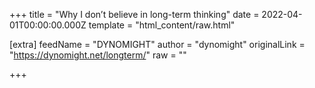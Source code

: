 
+++
title = "Why I don’t believe in long-term thinking"
date = 2022-04-01T00:00:00.000Z
template = "html_content/raw.html"

[extra]
feedName = "DYNOMIGHT"
author = "dynomight"
originalLink = "https://dynomight.net/longterm/"
raw = ""

+++

